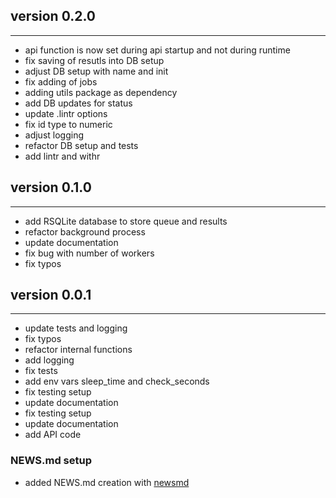 ## version 0.2.0

---

- api function is now set during api startup and not during runtime
- fix saving of resutls into DB setup
- adjust DB setup with name and init
- fix adding of jobs
- adding utils package as dependency
- add DB updates for status
- update .lintr options
- fix id type to numeric
- adjust logging
- refactor DB setup and tests
- add lintr and withr

## version 0.1.0

---

- add RSQLite database to store queue and results
- refactor background process
- update documentation
- fix bug with number of workers
- fix typos

## version 0.0.1

---

- update tests and logging
- fix typos
- refactor internal functions
- add logging
- fix tests
- add env vars sleep_time and check_seconds
- fix testing setup
- update documentation
- fix testing setup
- update documentation
- add API code 

### NEWS.md setup

- added NEWS.md creation with [newsmd](https://github.com/Dschaykib/newsmd)

